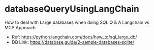 # databaseQueryUsingLangChain
How to deal with Large databases when doing SQL Q &amp; A Langchain vs MCP Approach

* Ref: https://python.langchain.com/docs/how_to/sql_large_db/
* DB Link: https://database.guide/2-sample-databases-sqlite/
